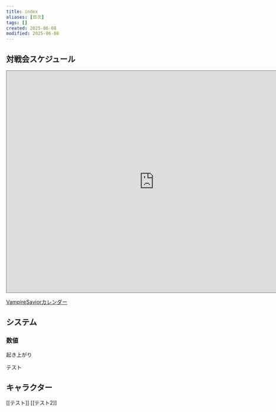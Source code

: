 ```yaml
---
title: index
aliases: [目次]
tags: []
created: 2025-06-08
modified: 2025-06-08
---
```


## 対戦会スケジュール
<iframe src="https://calendar.google.com/calendar/embed?height=600&wkst=1&ctz=UTC&showPrint=0&showTz=0&showNav=0&mode=AGENDA&showCalendars=0&showDate=0&showTitle=0&src=YTA5ZnU3bDUyYmplMjJ1M2Y4MnBrYmN1MnNAZ3JvdXAuY2FsZW5kYXIuZ29vZ2xlLmNvbQ&color=%239e69af" style="border:solid 1px #777" width="800" height="600" frameborder="0" scrolling="no"></iframe>

[VampireSaviorカレンダー](https://calendar.google.com/calendar/u/0/embed?src=a09fu7l52bje22u3f82pkbcu2s@group.calendar.google.com&ctz=Asia/Tokyo%22+style%3D%22border:+0%22+width%3D%22800%22+height%3D%22600%22+frameborder%3D%220%22+scrolling%3D%22no%22)

## システム
### 数値
起き上がり


テスト

## キャラクター
[[テスト]]
[[テスト2]]
